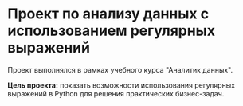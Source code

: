 # Проект по анализу данных с использованием регулярных выражений
Проект выполнялся в рамках учебного курса "Аналитик данных".

**Цель проекта:** показать возможности использования регулярных выражений в Python для решения практических бизнес-задач.
